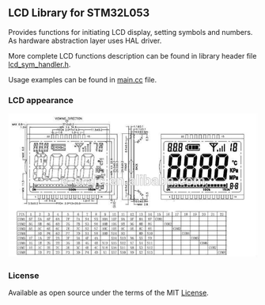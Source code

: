 LCD Library for STM32L053
---
Provides functions for initiating LCD display, setting symbols and numbers. As hardware abstraction layer uses HAL driver.

More complete LCD functions description can be found in library header file [lcd_sym_handler.h](https://github.com/Pavllick/iar_lcd_ddm/blob/master/iar_led/Src/lcd_sym_handler/lcd_sym_handler.h).

Usage examples can be found in [main.cc](https://github.com/Pavllick/iar_lcd_ddm/blob/master/iar_led/Src/main.cc) file.

### LCD appearance
![LCD](https://github.com/Pavllick/iar_lcd_ddm/blob/master/source/lcd_appearance.jpg?raw=true)

### License
Available as open source under the terms of the MIT [License](opensource.org/licenses/MIT).
